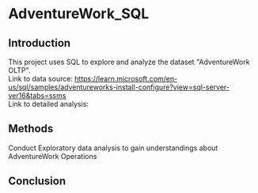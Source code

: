 # AdventureWork_SQL
## Introduction
This project uses SQL to explore and analyze the dataset "AdventureWork OLTP".<br>
Link to data source: https://learn.microsoft.com/en-us/sql/samples/adventureworks-install-configure?view=sql-server-ver16&tabs=ssms <br>
Link to detailed analysis:

## Methods
Conduct Exploratory data analysis to gain understandings about AdventureWork Operations

## Conclusion
